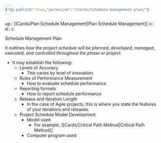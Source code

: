 ```yaml
---
{"dg-publish":true,"permalink":"/cards/schedule-management-plan/"}
---
```


up:: [[Cards/Plan Schedule Management\|Plan Schedule Management]] 
x:: 
d:: c

Schedule Management Plan

It outlines *how the project schedule will be planned, developed, managed, executed, and controlled throughout the phase or project*.

- ﻿﻿It may establish the following:
	- ﻿﻿Levels of Accuracy
		- This varies by level of innovation.
	- ﻿﻿Rules of Performance Measurement
		- How to evaluate schedule performance
	- ﻿﻿Reporting formats
		- How to report schedule performance
	- ﻿﻿Release and Iteration Length
		- In the case of Agile projects, this is where you state the features of your iterations and releases.
	- ﻿﻿Project Schedule Model Development
		- Model used
			- For example, [[Cards/Critical Path Method\|Critical Path Method]]
		- Computer program used